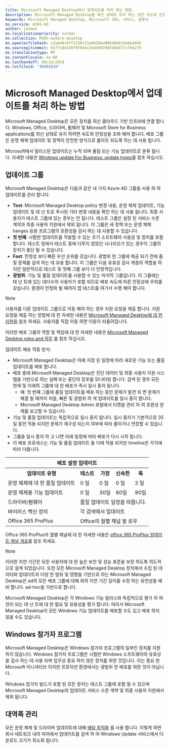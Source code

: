 ```yaml
---
title: Microsoft Managed Desktop에서 업데이트를 처리 하는 방법
description: Microsoft Managed Desktop을 최신 상태로 유지 하는 것은 속도와 안정성의 조화입니다.
keywords: Microsoft Managed Desktop, Microsoft 365, 서비스, 설명서
ms.service: m365-md
author: jaimeo
ms.localizationpriority: normal
ms.collection: M365-modern-desktop
ms.openlocfilehash: c2ab48c87f1239c21e6620ea00640bb3dabbdd45
ms.sourcegitcommit: 91ff1d4339f0f043c2b43997d87d84677c79e279
ms.translationtype: MT
ms.contentlocale: ko-KR
ms.lasthandoff: 09/14/2019
ms.locfileid: "36981639"
---
```

# <a name="how-updates-are-handled-in-microsoft-managed-desktop"></a>Microsoft Managed Desktop에서 업데이트를 처리 하는 방법


<!--This topic is the target for a "Learn more" link in the Admin Portal (aka.ms/update-rings); do not delete.-->

<!--Update management -->

Microsoft Managed Desktop은 모든 장치를 최신 클라우드 기반 인프라에 연결 합니다. Windows, Office, 드라이버, 펌웨어 및 Microsoft Store for Business applications를 최신 상태로 유지 하려면 속도와 안정성을 조화 해야 합니다. 배포 그룹은 운영 체제 업데이트 및 정책이 안전한 방식으로 롤아웃 되도록 하는 데 사용 됩니다. 

Microsoft에서 릴리스된 업데이트는 누적 되며 품질 또는 기능 업데이트로 분류 됩니다.
자세한 내용은 [Windows update For Business: update types](https://docs.microsoft.com/windows/deployment/update/waas-manage-updates-wufb#update-types)를 참조 하십시오. 

## <a name="update-groups"></a>업데이트 그룹

Microsoft Managed Desktop은 다음과 같은 네 가지 Azure AD 그룹을 사용 하 여 업데이트를 관리 합니다.

- **Test**: Microsoft Managed Desktop policy 변경 내용, 운영 체제 업데이트, 기능 업데이트 및 테 넌 트로 푸시된 기타 변경 내용을 확인 하는 데 사용 됩니다. 최종 사용자가 테스트 그룹에 있는 경우는 안 됩니다. 테스트 그룹은 설정 된 서비스 수준 계약과 최종 사용자 지원에서 제외 됩니다. 이 그룹은 새 정책 또는 운영 체제 hanges 응용 프로그램의 호환성을 검사 하는 데 사용할 수 있습니다.  
- **첫 번째**: 시험판 업데이트를 적용할 수 있는 초기 소프트웨어 사용권 및 장치를 포함 합니다. 테스트 링에서 테스트 중에 다루지 않았던 시나리오가 있는 경우이 그룹의 장치가 중단 될 수 있습니다.
- **Fast**: 안정성 보다 빠른 우선 순위를 갖습니다. 광범위 한 그룹에 제공 되기 전에 품질 문제를 검색 하는 데 유용 합니다. 이 그룹은 다음 유효성 검사 계층의 역할을 하지만 일반적으로 테스트 및 첫째 그룹 보다 더 안정적입니다. 
- **광범위**: 기능 및 품질 업데이트를 사용할 수 있는 마지막 그룹입니다. 이 그룹에는 테 넌 트에 있는 대다수의 사용자가 포함 되므로 배포 속도에 따른 안정성에 우위를 갖습니다. 환경이 안정화 될 때까지 앱 테스트를 여기서 수행 해야 합니다. 

> [!NOTE]
> 사용자를 다른 업데이트 그룹으로 이동 해야 하는 경우 지원 요청을 제출 합니다. 지원 요청을 제출 하는 방법에 대 한 자세한 내용은 [Microsoft Managed Desktop에 대 한 지원을](support.md) 참조 하세요. 사용자를 직접 이동 하면 이동이 되돌려집니다.

이러한 배포 그룹의 역할 및 책임에 대 한 자세한 내용은 [Microsoft Managed Desktop roles and 의무](../intro/roles-and-responsibilities.md) 를 참조 하십시오.

업데이트 배포 작동 방식:
- Microsoft Managed Desktop은 아래 지정 된 일정에 따라 새로운 기능 또는 품질 업데이트를 배포 합니다.
- 배포 중에 Microsoft Managed Desktop은 진단 데이터 및 최종 사용자 지원 시스템을 기반으로 하는 실패 또는 중단의 징후를 모니터링 합니다. 검색 된 경우 모든 현재 및 미래의 그룹에 대 한 배포가 즉시 일시 중지 됩니다.
    - 예: 첫 번째 그룹에 품질 업데이트를 배포 하는 동안 문제가 발견 되 면 문제가 해결 될 때까지 처음, 빠른 및 광범위 하 게 업데이트를 일시 중지 합니다.
    - Microsoft Managed Desktop Admin 포털에서 티켓을 관리 하 여 호환성 문제를 보고할 수 있습니다.
- 기능 및 품질 업데이트는 독립적으로 일시 중지 됩니다. 일시 중지가 기본적으로 35 일 동안 적용 되지만 문제가 재구성 되는지 여부에 따라 줄이거나 연장할 수 있습니다.
- 그룹을 일시 중지 하 고 나면 아래 일정에 따라 배포가 다시 시작 됩니다.
- 이 배포 프로세스는 기능 및 품질 업데이트 둘 다에 적용 되지만 timeline은 각각에 따라 다릅니다.




<table>
<tr><th colspan="5">배포 설정 업데이트</th></tr>
<tr><th>업데이트 유형</th><th>테스트</th><th>가장</th><th>신속한</th><th>폭</th></tr>
<tr><td>운영 체제에 대 한 품질 업데이트</td><td>0 일</td><td>0 일</td><td>0 일</td><td>3 일</td></tr>
<tr><td>운영 체제용 기능 업데이트</td><td>0 일</td><td>30일</td><td>60일</td><td>90일</td></tr>
<tr><td>드라이버/펌웨어</td><td colspan="4">품질 업데이트 일정을 따릅니다.</td></tr>
<tr><td>바이러스 백신 정의</td><td colspan="4">각 검색에서 업데이트</td></tr>
<tr><td>Office 365 ProPlus</td><td colspan="4">Office의 월별 채널 팔 로우
</table>

Office 365 ProPlus의 월별 채널에 대 한 자세한 내용은 [office 365 ProPlus 업데이트 채널 개요](https://docs.microsoft.com/deployoffice/overview-of-update-channels-for-office-365-proplus)를 참조 하세요.

>[!NOTE]
>이러한 지연 기간은 모든 사용자에 대 한 높은 보안 및 성능 표준을 보장 하도록 의도적으로 설계 되었습니다. 또한 모든 Microsoft Managed Desktop 장치에서 수집 된 데이터와 업데이트의 다양 한 범위 및 영향을 기반으로 하는 Microsoft Managed Desktop은 ad의 모든 배포 그룹에 대해 위의 지연 기간 길이를 수정 하는 유연성을 예비 합니다. ad-hoc을 기반으로 합니다.
>
>Microsoft Managed Desktop은 각 Windows 기능 릴리스와 독립적으로 평가 하 여 관리 되는 테 넌 트에 대 한 필요 및 유용성을 평가 합니다. 따라서 Microsoft Managed Desktop이 모든 Windows 기능 업데이트를 배포할 수도 있고 배포 하지 않을 수도 있습니다. 

## <a name="windows-insider-program"></a>Windows 참가자 프로그램

Microsoft Managed Desktop은 Windows 참가자 프로그램의 일부인 장치를 지원 하지 않습니다. Windows 참가자 프로그램은 시험판 Windows 소프트웨어의 유효성을 검사 하는 데 사용 되며 업무상 중요 하지 않은 장치를 위한 것입니다. 이는 중요 한 Microsoft 이니셔티브 이지만 프로덕션 환경에서는 광범위 한 배포를 위한 것이 아닙니다. 

Windows 참가자 빌드가 포함 된 모든 장치는 테스트 그룹에 포함 될 수 있으며 Microsoft Managed Desktop의 업데이트 서비스 수준 계약 및 최종 사용자 지원에서 제외 됩니다.

## <a name="bandwidth-management"></a>대역폭 관리

모든 운영 체제 및 드라이버 업데이트에 대해 [배달 최적화](https://docs.microsoft.com/windows/deployment/update/waas-delivery-optimization) 를 사용 합니다. 이렇게 하면 회사 네트워크 내의 피어에서 업데이트를 검색 하 여 Windows Update 서비스에서 다운로드 크기가 최소화 됩니다.


